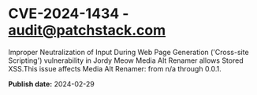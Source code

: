 # CVE-2024-1434 - audit@patchstack.com

Improper Neutralization of Input During Web Page Generation ('Cross-site Scripting') vulnerability in Jordy Meow Media Alt Renamer allows Stored XSS.This issue affects Media Alt Renamer: from n/a through 0.0.1.



**Publish date:** 2024-02-29
